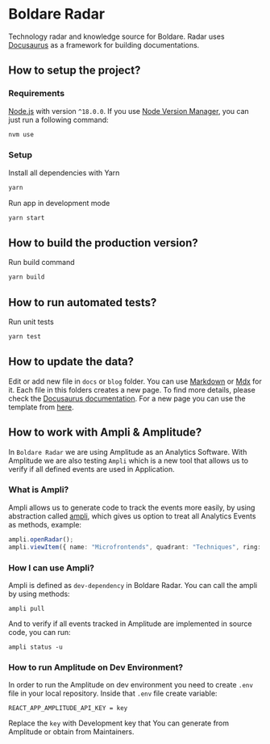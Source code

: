 # Boldare Radar

Technology radar and knowledge source for Boldare. Radar uses [Docusaurus](https://docusaurus.io/) as a framework for building documentations.

## How to setup the project?

### Requirements

[Node.js](https://nodejs.org/en/) with version `^18.0.0`. If you use [Node Version Manager](https://github.com/nvm-sh/nvm), you can just run a following command:

```bash
nvm use
```

### Setup

Install all dependencies with Yarn

```bash
yarn
```

Run app in development mode

```bash
yarn start
```

## How to build the production version?

Run build command

```bash
yarn build
```

## How to run automated tests?

Run unit tests

```bash
yarn test
```

## How to update the data?

Edit or add new file in `docs` or `blog` folder. You can use [Markdown](https://www.markdownguide.org/) or [Mdx](https://mdxjs.com/) for it. Each file in this folders creates a new page. To find more details, please check the [Docusaurus documentation](https://docusaurus.io/docs). For a new page you can use the template from [here](./docs-template.md).



## How to work with Ampli & Amplitude?

In `Boldare Radar` we are using Amplitude as an Analytics Software.
With Amplitude we are also testing `Ampli` which is a new tool that allows us to verify if all defined events are used in Application.

### What is Ampli?

Ampli allows us to generate code to track the events more easily, by using abstraction called [ampli](src/ampli/index.ts), which gives us option to treat all Analytics Events as methods, example:
```ts
ampli.openRadar();
ampli.viewItem({ name: "Microfrontends", quadrant: "Techniques", ring: "Scaling" });
```

### How I can use Ampli?

Ampli is defined as `dev-dependency` in Boldare Radar. You can call the ampli by using methods:
```
ampli pull
```

And to verify if all events tracked in Amplitude are implemented in source code, you can run:
```
ampli status -u
```

### How to run Amplitude on Dev Environment?

In order to run the Amplitude on dev environment you need to create `.env` file in your local repository.
Inside that `.env` file create variable:
```env
REACT_APP_AMPLITUDE_API_KEY = key
```

Replace the `key` with Development key that You can generate from Amplitude or obtain from Maintainers.
